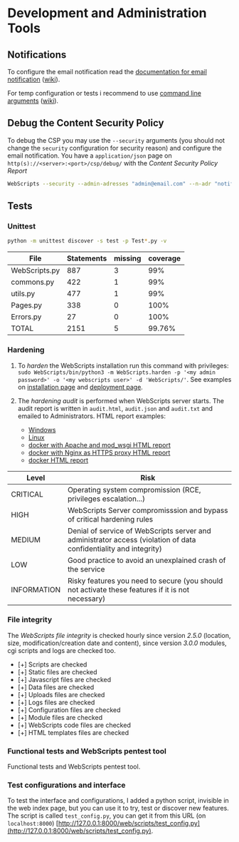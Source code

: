 # Development and Administration Tools

## Notifications

To configure the email notification read the [documentation for email notification](https://webscripts.readthedocs.io/en/latest/Server_Configuration/#server-configuration) ([wiki](https://github.com/mauricelambert/WebScripts/wiki/Server-Configuration#server-configuration)).

For temp configuration or tests i recommend to use [command line arguments](https://webscripts.readthedocs.io/en/latest/Usages/#smtp) ([wiki](https://github.com/mauricelambert/WebScripts/wiki/Usages#smtp)).

## Debug the Content Security Policy

To debug the CSP you may use the `--security` arguments (you should not change the `security` configuration for security reason) and configure the email notification. You have a `application/json` page on `http(s)://<server>:<port>/csp/debug/` with the *Content Security Policy Report*

```bash
WebScripts --security --admin-adresses "admin@email.com" --n-adr "notification@email.com" --s-server "smtp.email.com"
```

## Tests

### Unittest

```bash
python -m unittest discover -s test -p Test*.py -v
```

| File          | Statements | missing | coverage |
|---------------|------------|---------|----------|
| WebScripts.py | 887        | 3       | 99%      |
| commons.py    | 422        | 1       | 99%      |
| utils.py      | 477        | 1       | 99%      |
| Pages.py      | 338        | 0       | 100%     |
| Errors.py     | 27         | 0       | 100%     |
| TOTAL         | 2151       | 5       | 99.76%   |


### Hardening

1. To *harden* the WebScripts installation run this command with privileges: `sudo WebScripts/bin/python3 -m WebScripts.harden -p '<my admin password>' -o '<my webscripts user>' -d 'WebScripts/'`. See examples on [installation page](https://webscripts.readthedocs.io/en/latest/Installation/) and [deployment page](https://webscripts.readthedocs.io/en/latest/Deployment/).
2. The *hardening audit* is performed when WebScripts server starts. The audit report is written in `audit.html`, `audit.json` and `audit.txt` and emailed to Administrators.
HTML report examples:

    - [Windows](https://mauricelambert.github.io/info/python/code/WebScripts/audit_windows.html)
    - [Linux](https://mauricelambert.github.io/info/python/code/WebScripts/audit_linux.html)
    - [docker with Apache and mod_wsgi HTML report](https://mauricelambert.github.io/info/python/code/WebScripts/docker_apache_audit.html)
    - [docker with Nginx as HTTPS proxy HTML report](https://mauricelambert.github.io/info/python/code/WebScripts/docker_nginx_audit.html)
    - [docker HTML report](https://mauricelambert.github.io/info/python/code/WebScripts/docker_audit.html)

| Level         | Risk                                                                                                              |
|---------------|-------------------------------------------------------------------------------------------------------------------|
| CRITICAL      | Operating system compromission (RCE, privileges escalation...)                                                    |
| HIGH          | WebScripts Server compromisssion and bypass of critical hardening rules                                           |
| MEDIUM        | Denial of service of WebScripts server and administrator access (violation of data confidentiality and integrity) |
| LOW           | Good practice to avoid an unexplained crash of the service                                                        |
| INFORMATION   | Risky features you need to secure (you should not activate these features if it is not necessary)                             |

### File integrity

The *WebScripts file integrity* is checked hourly since version *2.5.0* (location, size, modification/creation date and content), since version *3.0.0* modules, cgi scripts and logs are checked too.

 - [+] Scripts are checked
 - [+] Static files are checked
 - [+] Javascript files are checked
 - [+] Data files are checked
 - [+] Uploads files are checked
 - [+] Logs files are checked
 - [+] Configuration files are checked
 - [+] Module files are checked
 - [+] WebScripts code files are checked
 - [+] HTML templates files are checked

### Functional tests and WebScripts pentest tool

Functional tests and WebScripts pentest tool.

### Test configurations and interface

To test the interface and configurations, I added a python script, invisible in the web index page, but you can use it to try, test or discover new features. The script is called `test_config.py`, you can get it from this URL (on `localhost:8000`) [http://127.0.0.1:8000/web/scripts/test_config.py](http://127.0.0.1:8000/web/scripts/test_config.py).